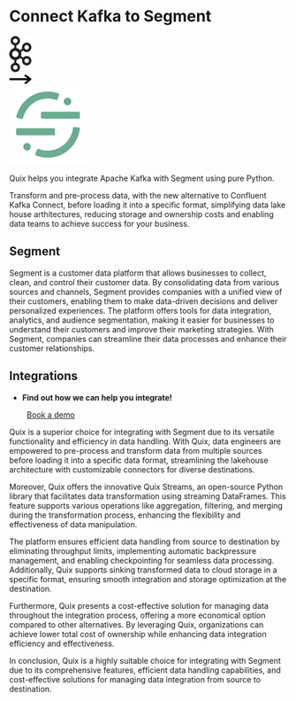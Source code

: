 # Connect Kafka to Segment

<div class="connect-images cards blog-grid-card" markdown>
<div>
<img src="../images/kafka_logo.png" width="40px" />
</div>
<div>
<img src="../images/arrow.svg" width="40px" />
</div>
<div>
<img src="./images/segment_1.jpg" />
</div>
</div>

Quix helps you integrate Apache Kafka with Segment using pure Python.

Transform and pre-process data, with the new alternative to Confluent Kafka Connect, before loading it into a specific format, simplifying data lake house arthitectures, reducing storage and ownership costs and enabling data teams to achieve success for your business.

## Segment

Segment is a customer data platform that allows businesses to collect, clean, and control their customer data. By consolidating data from various sources and channels, Segment provides companies with a unified view of their customers, enabling them to make data-driven decisions and deliver personalized experiences. The platform offers tools for data integration, analytics, and audience segmentation, making it easier for businesses to understand their customers and improve their marketing strategies. With Segment, companies can streamline their data processes and enhance their customer relationships.

## Integrations

<div class="grid cards" markdown>

- __Find out how we can help you integrate!__

    <a class="md-button md-button--primary" href="https://share.hsforms.com/1iW0TmZzKQMChk0lxd_tGiw4yjw2?__hstc=175542013.2303933fbd746c0ac86d9ccbe9bc9100.1728383268831.1729603416735.1729620918855.31&__hssc=175542013.1.1729620918855&__hsfp=2132701734" target="_blank" style="margin:.5rem;">Book a demo</a>

</div>


Quix is a superior choice for integrating with Segment due to its versatile functionality and efficiency in data handling. With Quix, data engineers are empowered to pre-process and transform data from multiple sources before loading it into a specific data format, streamlining the lakehouse architecture with customizable connectors for diverse destinations.

Moreover, Quix offers the innovative Quix Streams, an open-source Python library that facilitates data transformation using streaming DataFrames. This feature supports various operations like aggregation, filtering, and merging during the transformation process, enhancing the flexibility and effectiveness of data manipulation.

The platform ensures efficient data handling from source to destination by eliminating throughput limits, implementing automatic backpressure management, and enabling checkpointing for seamless data processing. Additionally, Quix supports sinking transformed data to cloud storage in a specific format, ensuring smooth integration and storage optimization at the destination.

Furthermore, Quix presents a cost-effective solution for managing data throughout the integration process, offering a more economical option compared to other alternatives. By leveraging Quix, organizations can achieve lower total cost of ownership while enhancing data integration efficiency and effectiveness.

In conclusion, Quix is a highly suitable choice for integrating with Segment due to its comprehensive features, efficient data handling capabilities, and cost-effective solutions for managing data integration from source to destination.


